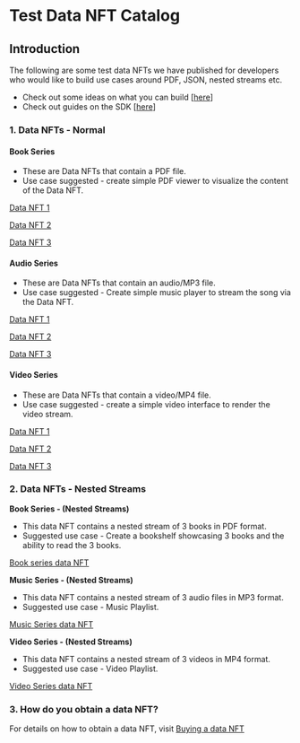# Test Data NFT Catalog

## Introduction

The following are some test data NFTs we have published for developers who would like to build use cases around PDF, JSON, nested streams etc.

* Check out some ideas on what you can build \[[here](project-ideas-greater-than-itheum.md)]
* Check out guides on the SDK \[[here](../../../developers/software-development-kits-sdks/data-nft-sdk/)]

### 1. Data NFTs - Normal

#### Book Series

* These are Data NFTs that contain a PDF file.
* Use case suggested - create simple PDF viewer to visualize the content of the Data NFT.

[Data NFT 1](https://test.datadex.itheum.io/datanfts/marketplace/DATANFTFT-e0b917-31/offer-76)

[Data NFT 2](https://test.datadex.itheum.io/datanfts/marketplace/DATANFTFT-e0b917-32/offer-77)

[Data NFT 3](https://test.datadex.itheum.io/datanfts/marketplace/DATANFTFT-e0b917-33/offer-75)

#### Audio Series

* These are Data NFTs that contain an audio/MP3 file.
* Use case suggested - Create simple music player to stream the song via the Data NFT.

[Data NFT 1](https://test.datadex.itheum.io/datanfts/marketplace/DATANFTFT-e0b917-2e/offer-78)

[Data NFT 2](https://test.datadex.itheum.io/datanfts/marketplace/DATANFTFT-e0b917-2f/offer-79)

[Data NFT 3](https://test.datadex.itheum.io/datanfts/marketplace/DATANFTFT-e0b917-30/offer-80)

#### Video Series

* These are Data NFTs that contain a video/MP4 file.
* Use case suggested - create a simple video interface to render the video stream.

[Data NFT 1](https://test.datadex.itheum.io/datanfts/marketplace/DATANFTFT-e0b917-34/offer-81)

[Data NFT 2](https://test.datadex.itheum.io/datanfts/marketplace/DATANFTFT-e0b917-35/offer-82)

[Data NFT 3](https://test.datadex.itheum.io/datanfts/marketplace/DATANFTFT-e0b917-36/offer-83)

### 2. Data NFTs - Nested Streams&#x20;

**Book Series - (Nested Streams)**

* This data NFT contains a nested stream of 3 books in PDF format.
* Suggested use case - Create a bookshelf showcasing 3 books and the ability to read the 3 books.

[Book series data NFT\
](https://test.datadex.itheum.io/datanfts/marketplace/DATANFTFT-e0b917-07/offer-5)

**Music Series - (Nested Streams)**

* This data NFT contains a nested stream of 3 audio files in MP3 format.
* Suggested use case - Music Playlist.

[Music Series data NFT](https://test.datadex.itheum.io/datanfts/marketplace/DATANFTFT-e0b917-02/offer-2)



**Video Series - (Nested Streams)**

* This data NFT contains a nested stream of 3 videos in MP4 format.
* Suggested use case - Video Playlist.

[Video Series data NFT](https://test.datadex.itheum.io/datanfts/marketplace/DATANFTFT-e0b917-08/offer-6)



### 3. How do you obtain a data NFT?

For details on how to obtain a data NFT, visit [Buying a data NFT](../../../apps/data-nft-marketplace/procuring-a-data-nft.md)

